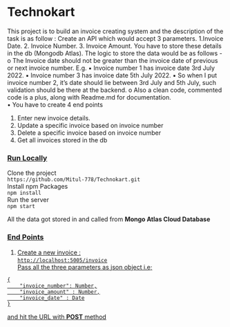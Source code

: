 # Technokart
This project is to build an invoice creating system and the description of the task is as follow :
Create an API which would accept 3 parameters. 
1.Invoice Date. 
2. Invoice Number. 
3. Invoice Amount. 
You have to store these
details in the db (Mongodb Atlas). The logic to store the data would be
as follows - <br>
o The Invoice date should not be greater than the invoice date of
previous or next invoice number. E.g.
▪ Invoice number 1 has invoice date 3rd July 2022.
▪ Invoice number 3 has invoice date 5th July 2022.
▪ So when I put invoice number 2, it’s date should lie
between 3rd July and 5th July, such validation should be
there at the backend.
o Also a clean code, commented code is a plus, along with
Readme.md for documentation. <br>
• You have to create 4 end points
1. Enter new invoice details.
2. Update a specific invoice based on invoice number
3. Delete a specific invoice based on invoice number
4. Get all invoices stored in the db

### <u>Run Locally</u>
Clone the project <br>
```https://github.com/Mitul-778/Technokart.git``` <br>
Install npm Packages <br>
```npm install``` <br>
Run the server <br>
```npm start``` <br>

All the data got stored in and called from <b>Mongo Atlas Cloud Database</b>

### <u>End Points<u>
1. Create a new invoice : <br>
```http://localhost:5005/invoice``` <br>
Pass all the three parameters as json object i.e; <br>
```
{
    "invoice_number": Number,
    "invoice_amount" : Number,
    "invoice_date" : Date
}
```
and hit the URL with <b>POST</b> method